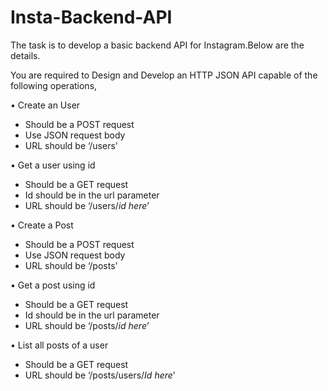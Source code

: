 # Insta-Backend-API

The task is to develop a basic backend API for Instagram.Below are the details.

You are required to Design and Develop an HTTP JSON API capable of the following operations,


•	Create an User
 -	Should be a POST request
 -	Use JSON request body
 -	URL should be ‘/users'


•	Get a user using id
 -	Should be a GET request
 -	Id should be in the url parameter
 -	URL should be ‘/users/*id here*’

  
•	Create a Post
 -	Should be a POST request
 -	Use JSON request body
 -	URL should be ‘/posts'

  
•	Get a post using id
 -	Should be a GET request
 -	Id should be in the url parameter
 -	URL should be ‘/posts/*id here*’

  
•	List all posts of a user
 -	Should be a GET request
 -	URL should be ‘/posts/users/*Id here*'

